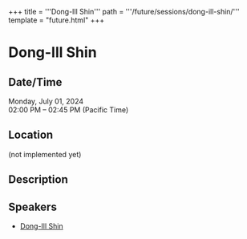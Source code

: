 +++
title = '''Dong-Ill Shin'''
path = '''/future/sessions/dong-ill-shin/'''
template = "future.html"
+++

<h1>Dong-Ill Shin</h1>
<h2>Date/Time</h2>
<p>Monday, July 01, 2024<br>
02:00 PM – 02:45 PM (Pacific Time)</p>
<h2>Location</h2>
(not implemented yet)
<h2>Description</h2>

<h2>Speakers</h2>
<ul><li><a href="/future/speakers/dong-ill-shin/">Dong-Ill Shin</a></li>

